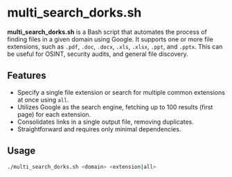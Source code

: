 # multi_search_dorks.sh

**multi_search_dorks.sh** is a Bash script that automates the process of finding files in a given domain using Google. It supports one or more file extensions, such as `.pdf`, `.doc`, `.docx`, `.xls`, `.xlsx`, `.ppt`, and `.pptx`. This can be useful for OSINT, security audits, and general file discovery.

## Features

- Specify a single file extension or search for multiple common extensions at once using `all`.
- Utilizes Google as the search engine, fetching up to 100 results (first page) for each extension.
- Consolidates links in a single output file, removing duplicates.
- Straightforward and requires only minimal dependencies.

## Usage

```bash
./multi_search_dorks.sh <domain> <extension|all>
